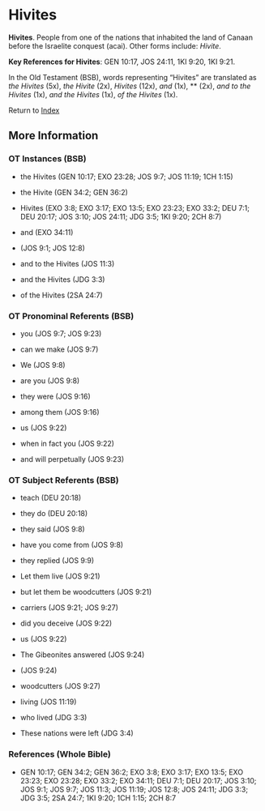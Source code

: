 # Hivites
**Hivites**. 
People from one of the nations that inhabited the land of Canaan before the Israelite conquest (acai). 
Other forms include: 
*Hivite*. 


**Key References for Hivites**: 
GEN 10:17, JOS 24:11, 1KI 9:20, 1KI 9:21. 


In the Old Testament (BSB), words representing “Hivites” are translated as 
*the Hivites* (5x), *the Hivite* (2x), *Hivites* (12x), *and* (1x), ** (2x), *and to the Hivites* (1x), *and the Hivites* (1x), *of the Hivites* (1x). 




Return to [Index](00-Index.md)

## More Information

### OT Instances (BSB)

* the Hivites (GEN 10:17; EXO 23:28; JOS 9:7; JOS 11:19; 1CH 1:15)

* the Hivite (GEN 34:2; GEN 36:2)

* Hivites (EXO 3:8; EXO 3:17; EXO 13:5; EXO 23:23; EXO 33:2; DEU 7:1; DEU 20:17; JOS 3:10; JOS 24:11; JDG 3:5; 1KI 9:20; 2CH 8:7)

* and (EXO 34:11)

*  (JOS 9:1; JOS 12:8)

* and to the Hivites (JOS 11:3)

* and the Hivites (JDG 3:3)

* of the Hivites (2SA 24:7)



### OT Pronominal Referents (BSB)

* you (JOS 9:7; JOS 9:23)

* can we make (JOS 9:7)

* We (JOS 9:8)

* are you (JOS 9:8)

* they were (JOS 9:16)

* among them (JOS 9:16)

* us (JOS 9:22)

* when in fact you (JOS 9:22)

* and will perpetually (JOS 9:23)



### OT Subject Referents (BSB)

* teach (DEU 20:18)

* they do (DEU 20:18)

* they said (JOS 9:8)

* have you come from (JOS 9:8)

* they replied (JOS 9:9)

* Let them live (JOS 9:21)

* but let them be woodcutters (JOS 9:21)

* carriers (JOS 9:21; JOS 9:27)

* did you deceive (JOS 9:22)

* us (JOS 9:22)

* The Gibeonites answered (JOS 9:24)

*  (JOS 9:24)

* woodcutters (JOS 9:27)

* living (JOS 11:19)

* who lived (JDG 3:3)

* These nations were left (JDG 3:4)



### References (Whole Bible)

* GEN 10:17; GEN 34:2; GEN 36:2; EXO 3:8; EXO 3:17; EXO 13:5; EXO 23:23; EXO 23:28; EXO 33:2; EXO 34:11; DEU 7:1; DEU 20:17; JOS 3:10; JOS 9:1; JOS 9:7; JOS 11:3; JOS 11:19; JOS 12:8; JOS 24:11; JDG 3:3; JDG 3:5; 2SA 24:7; 1KI 9:20; 1CH 1:15; 2CH 8:7



